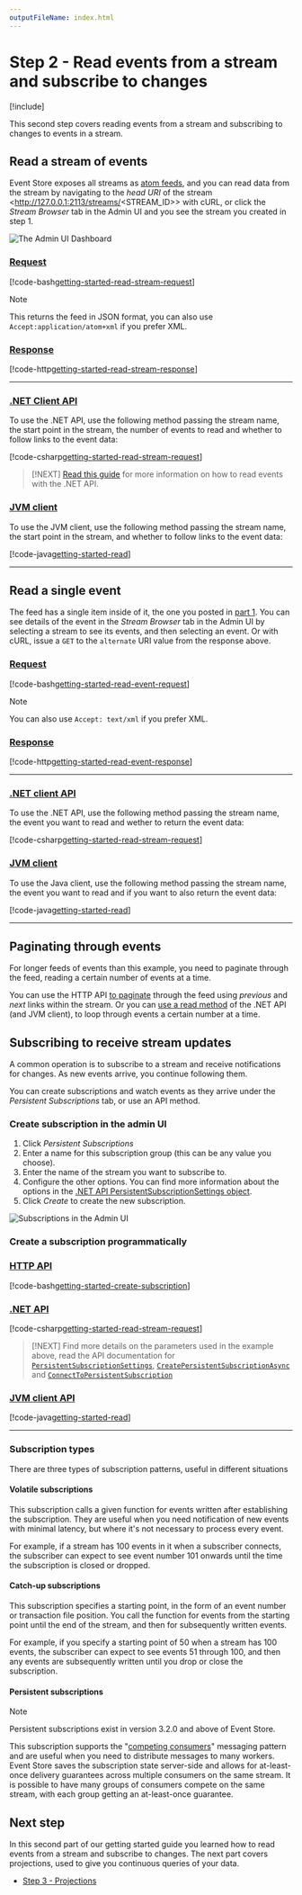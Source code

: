 ```yaml
---
outputFileName: index.html
---
```


# Step 2 - Read events from a stream and subscribe to changes

[!include[<Getting Started Intro>](~/getting-started/_intro.md)]

This second step covers reading events from a stream and subscribing to changes to events in a stream.

## Read a stream of events

Event Store exposes all streams as [atom feeds](http://tools.ietf.org/html/rfc4287), and you can read data from the stream by navigating to the _head URI_ of the stream <http://127.0.0.1:2113/streams/<STREAM_ID>> with cURL, or click the _Stream Browser_ tab in the Admin UI and you see the stream you created in step 1.

![The Admin UI Dashboard](~/images/es-web-admin-stream-browser.png)

### [Request](#tab/tabid-6)

[!code-bash[getting-started-read-stream-request](~/code-examples/getting-started/read-stream.sh?start=1&end=1)]

> [!NOTE]
> This returns the feed in JSON format, you can also use `Accept:application/atom+xml` if you prefer XML.

### [Response](#tab/tabid-7)

[!code-http[getting-started-read-stream-response](~/code-examples/getting-started/read-stream.sh?range=3-)]

* * *

### [.NET Client API](#tab/tabid-dotnet-client)

To use the .NET API, use the following method passing the stream name, the start point in the stream, the number of events to read and whether to follow links to the event data:

[!code-csharp[getting-started-read-stream-request](../../EventStore.Samples.Dotnet/DocsExample/Program.cs?range=104-106)]

> [!NEXT]
> [Read this guide](~/dotnet-api/reading-events.md) for more information on how to read events with the .NET API.

### [JVM client](#tab/tabid-jvm-client)

To use the JVM client, use the following method passing the stream name, the start point in the stream, and whether to follow links to the event data:

[!code-java[getting-started-read](../../EventStore.Samples.Java/src/main/java/org/eventstore/sample/ReadMultipleEventsExample.java?start=21&end=28)]

* * *

## Read a single event

The feed has a single item inside of it, the one you posted in [part 1](~/getting-started/index.md). You can see details of the event in the _Stream Browser_ tab in the Admin UI by selecting a stream to see its events, and then selecting an event. Or with cURL, issue a `GET` to the `alternate` URI value from the response above.

### [Request](#tab/tabid-8)

[!code-bash[getting-started-read-event-request](~/code-examples/getting-started/read-event.sh?start=1&end=1)]

> [!NOTE]
> You can also use `Accept: text/xml` if you prefer XML.

### [Response](#tab/tabid-9)

[!code-http[getting-started-read-event-response](~/code-examples/getting-started/read-event.sh?range=3-)]

* * *

### [.NET client API](#tab/tabid-dotnet-read-event)

To use the .NET API, use the following method passing the stream name, the event you want to read and wether to return the event data:

[!code-csharp[getting-started-read-stream-request](../../EventStore.Samples.Dotnet/DocsExample/Program.cs?start=108&end=109)]

### [JVM client](#tab/tabid-jvm-read-event)

To use the Java client, use the following method passing the stream name, the event you want to read and if you want to also return the event data:

[!code-java[getting-started-read](../../EventStore.Samples.Java/src/main/java/org/eventstore/sample/ReadEventExample.java?start=21&end=29)]

* * *

## Paginating through events

For longer feeds of events than this example, you need to paginate through the feed, reading a certain number of events at a time.

You can use the HTTP API [to paginate](~/http-api/reading-streams.md#feed-paging) through the feed using _previous_ and _next_ links within the stream. Or you can [use a read method](~/dotnet-api/reading-events.md#example-read-an-entire-stream-forwards-from-start-to-end) of the .NET API (and JVM client), to loop through events a certain number at a time.

## Subscribing to receive stream updates

A common operation is to subscribe to a stream and receive notifications for changes. As new events arrive, you continue following them.

You can create subscriptions and watch events as they arrive under the _Persistent Subscriptions_ tab, or use an API method.

### Create subscription in the admin UI

1. Click _Persistent Subscriptions_
2. Enter a name for this subscription group (this can be any value you choose).
3. Enter the name of the stream you want to subscribe to.
4. Configure the other options. You can find more information about the options in the [.NET API PersistentSubscriptionSettings object](xref:EventStore.ClientAPI.PersistentSubscriptionSettings).
5. Click _Create_ to create the new subscription.

![Subscriptions in the Admin UI](~/images/getting-started-subscriptions.png)

### Create a subscription programmatically

### [HTTP API](#tab/tabid-create-sub-http)

[!code-bash[getting-started-create-subscription](~/code-examples/getting-started/creating-subscription.sh?range=1-2)]

### [.NET API](#tab/tabid-create-sub-dotnet)

[!code-csharp[getting-started-read-stream-request](../../EventStore.Samples.Dotnet/DocsExample/Program.cs?range=119-133)]

> [!NEXT]
> Find more details on the parameters used in the example above, read the API documentation for [`PersistentSubscriptionSettings`](xref:EventStore.ClientAPI.PersistentSubscriptionSettings), [`CreatePersistentSubscriptionAsync`](xref:EventStore.ClientAPI.IEventStoreConnection.CreatePersistentSubscriptionAsync*) and [`ConnectToPersistentSubscription`](xref:EventStore.ClientAPI.IEventStoreConnection.ConnectToPersistentSubscriptionAsync*)

### [JVM client API](#tab/tabid-create-sub-java)

[!code-java[getting-started-read](../../EventStore.Samples.Java/src/main/java/org/eventstore/sample/SubscriptionExample.java?start=13&end=33)]

* * *

<!-- TODO: The dotnet example has reading events as they are added to subscription, HTTP does not, expand? -->

<!-- TODO: And write more events, then what etc -->

### Subscription types

There are three types of subscription patterns, useful in different situations

#### Volatile subscriptions

This subscription calls a given function for events written after establishing the subscription. They are useful when you need notification of new events with minimal latency, but where it's not necessary to process every event.

<!-- TODO: Example needed? -->

For example, if a stream has 100 events in it when a subscriber connects, the subscriber can expect to see event number 101 onwards until the time the subscription is closed or dropped.

#### Catch-up subscriptions

This subscription specifies a starting point, in the form of an event number or transaction file position. You call the function for events from the starting point until the end of the stream, and then for subsequently written events.

<!-- TODO: Example needed? -->

For example, if you specify a starting point of 50 when a stream has 100 events, the subscriber can expect to see events 51 through 100, and then any events are subsequently written until you drop or close the subscription.

#### Persistent subscriptions

> [!NOTE]
> Persistent subscriptions exist in version 3.2.0 and above of Event Store.

This subscription supports the "[competing consumers](https://docs.microsoft.com/en-us/azure/architecture/patterns/competing-consumers)" messaging pattern and are useful when you need to distribute messages to many workers. Event Store saves the subscription state server-side and allows for at-least-once delivery guarantees across multiple consumers on the same stream. It is possible to have many groups of consumers compete on the same stream, with each group getting an at-least-once guarantee.

<!-- TODO: Example needed? -->

## Next step

In this second part of our getting started guide you learned how to read events from a stream and subscribe to changes. The next part covers projections, used to give you continuous queries of your data.

-   [Step 3 - Projections](~/getting-started/projections.md)
